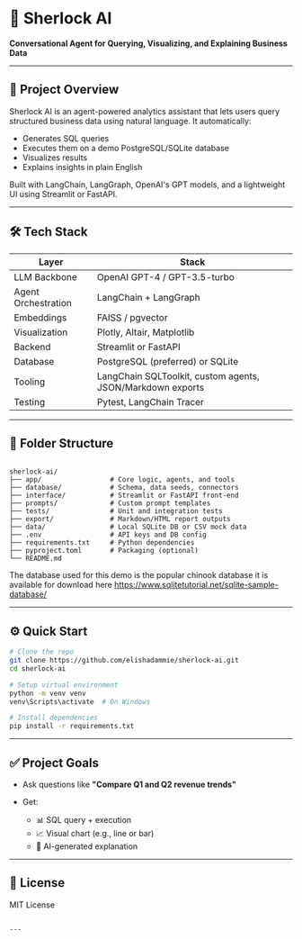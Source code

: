 # 🧠 Sherlock AI

**Conversational Agent for Querying, Visualizing, and Explaining Business Data**

---

## 🚀 Project Overview

Sherlock AI is an agent-powered analytics assistant that lets users query structured business data using natural language. It automatically:

- Generates SQL queries
- Executes them on a demo PostgreSQL/SQLite database
- Visualizes results
- Explains insights in plain English

Built with LangChain, LangGraph, OpenAI's GPT models, and a lightweight UI using Streamlit or FastAPI.

---

## 🛠️ Tech Stack

| Layer               | Stack                                                                 |
|---------------------|-----------------------------------------------------------------------|
| LLM Backbone        | OpenAI GPT-4 / GPT-3.5-turbo                                          |
| Agent Orchestration | LangChain + LangGraph                                                 |
| Embeddings          | FAISS / pgvector                                                      |
| Visualization       | Plotly, Altair, Matplotlib                                            |
| Backend             | Streamlit or FastAPI                                                  |
| Database            | PostgreSQL (preferred) or SQLite                                      |
| Tooling             | LangChain SQLToolkit, custom agents, JSON/Markdown exports            |
| Testing             | Pytest, LangChain Tracer                                              |

---

## 🧱 Folder Structure

```

sherlock-ai/
├── app/                 # Core logic, agents, and tools
├── database/            # Schema, data seeds, connectors
├── interface/           # Streamlit or FastAPI front-end
├── prompts/             # Custom prompt templates
├── tests/               # Unit and integration tests
├── export/              # Markdown/HTML report outputs
├── data/                # Local SQLite DB or CSV mock data
├── .env                 # API keys and DB config
├── requirements.txt     # Python dependencies
├── pyproject.toml       # Packaging (optional)
└── README.md

````

The database used for this demo is the popular chinook database it is available for download here https://www.sqlitetutorial.net/sqlite-sample-database/

---

## ⚙️ Quick Start

```bash
# Clone the repo
git clone https://github.com/elishadammie/sherlock-ai.git
cd sherlock-ai

# Setup virtual environment
python -m venv venv
venv\Scripts\activate  # On Windows

# Install dependencies
pip install -r requirements.txt
````

---

## ✅ Project Goals

* Ask questions like **"Compare Q1 and Q2 revenue trends"**
* Get:

  * 📊 SQL query + execution
  * 📈 Visual chart (e.g., line or bar)
  * 💬 AI-generated explanation

---

## 📄 License

MIT License

````

---
